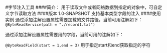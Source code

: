 #字节注入工具
####简介：
用于读取文件或者网络数据到指定的对象中，可自定义字节读取方法
####版本
1.0-SNAPSHOT 支持基本类型字段的注入
####使用实例
通过添加注解设置属性需要加载的文件路径，当前可用注解如下：
``
@ByteReadService(path = "./record1.txt")
``

通过添加注解设置属性需要用的字段，当前可用的注解如下：

``
@ByteReadField(start = 1,end = 3)
``
用于指定start和end获取指定的字符

